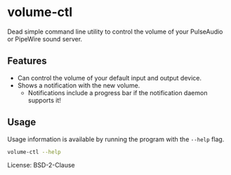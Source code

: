 # volume-ctl

Dead simple command line utility to control the volume of your PulseAudio or PipeWire sound server.

## Features

* Can control the volume of your default input and output device.
* Shows a notification with the new volume.
  * Notifications include a progress bar if the notification daemon supports it!

## Usage

Usage information is available by running the program with the `--help` flag.

```sh
volume-ctl --help
```

License: BSD-2-Clause
